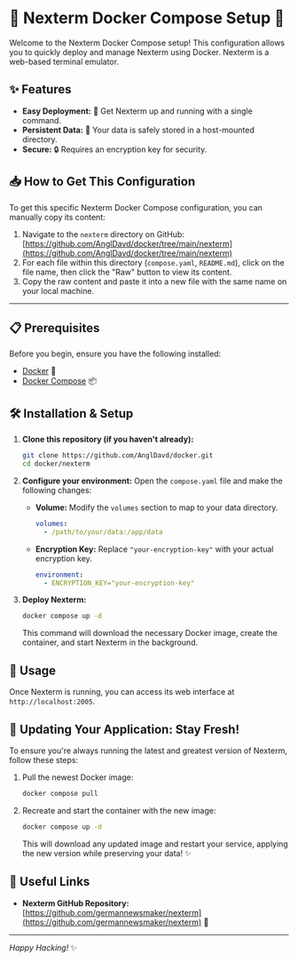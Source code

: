 # 🚀 Nexterm Docker Compose Setup 🚀

Welcome to the Nexterm Docker Compose setup! This configuration allows you to quickly deploy and manage Nexterm using Docker. Nexterm is a web-based terminal emulator.

## ✨ Features

*   **Easy Deployment:** 🐳 Get Nexterm up and running with a single command.
*   **Persistent Data:** 💾 Your data is safely stored in a host-mounted directory.
*   **Secure:** 🔒 Requires an encryption key for security.

## 📥 How to Get This Configuration

To get this specific Nexterm Docker Compose configuration, you can manually copy its content:

1.  Navigate to the `nexterm` directory on GitHub: [https://github.com/AnglDavd/docker/tree/main/nexterm](https://github.com/AnglDavd/docker/tree/main/nexterm)
2.  For each file within this directory (`compose.yaml`, `README.md`), click on the file name, then click the "Raw" button to view its content.
3.  Copy the raw content and paste it into a new file with the same name on your local machine.

---


## 📋 Prerequisites

Before you begin, ensure you have the following installed:

*   [Docker](https://www.docker.com/get-started) 🐳
*   [Docker Compose](https://docs.docker.com/compose/install/) 📦

## 🛠️ Installation & Setup

1.  **Clone this repository (if you haven't already):**
    ```bash
    git clone https://github.com/AnglDavd/docker.git
    cd docker/nexterm
    ```
2.  **Configure your environment:**
    Open the `compose.yaml` file and make the following changes:
    *   **Volume:** Modify the `volumes` section to map to your data directory.
        ```yaml
        volumes:
          - /path/to/your/data:/app/data
        ```
    *   **Encryption Key:** Replace `"your-encryption-key"` with your actual encryption key.
        ```yaml
        environment:
          - ENCRYPTION_KEY="your-encryption-key"
        ```

3.  **Deploy Nexterm:**
    ```bash
    docker compose up -d
    ```
    This command will download the necessary Docker image, create the container, and start Nexterm in the background.

## 🚀 Usage

Once Nexterm is running, you can access its web interface at `http://localhost:2005`.

## 🔄 Updating Your Application: Stay Fresh!

To ensure you're always running the latest and greatest version of Nexterm, follow these steps:

1.  Pull the newest Docker image:
    ```bash
    docker compose pull
    ```
2.  Recreate and start the container with the new image:
    ```bash
    docker compose up -d
    ```
    This will download any updated image and restart your service, applying the new version while preserving your data! ✨

## 🔗 Useful Links

*   **Nexterm GitHub Repository:** [https://github.com/germannewsmaker/nexterm](https://github.com/germannewsmaker/nexterm) 🐙

---
_Happy Hacking!_ ✨
